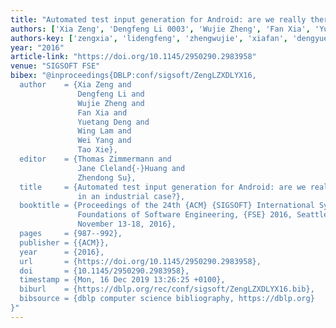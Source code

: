 ```yaml
---
title: "Automated test input generation for Android: are we really there yet in an industrial case?"
authors: ['Xia Zeng', 'Dengfeng Li 0003', 'Wujie Zheng', 'Fan Xia', 'Yuetang Deng', 'Wing Lam', 'Wei Yang 0013', 'Tao Xie 0001']
authors-key: ['zengxia', 'lidengfeng', 'zhengwujie', 'xiafan', 'dengyuetang', 'lamwing', 'yangwei', 'xietao']
year: "2016"
article-link: "https://doi.org/10.1145/2950290.2983958"
venue: "SIGSOFT FSE"
bibex: "@inproceedings{DBLP:conf/sigsoft/ZengLZXDLYX16,
  author    = {Xia Zeng and
               Dengfeng Li and
               Wujie Zheng and
               Fan Xia and
               Yuetang Deng and
               Wing Lam and
               Wei Yang and
               Tao Xie},
  editor    = {Thomas Zimmermann and
               Jane Cleland{-}Huang and
               Zhendong Su},
  title     = {Automated test input generation for Android: are we really there yet
               in an industrial case?},
  booktitle = {Proceedings of the 24th {ACM} {SIGSOFT} International Symposium on
               Foundations of Software Engineering, {FSE} 2016, Seattle, WA, USA,
               November 13-18, 2016},
  pages     = {987--992},
  publisher = {{ACM}},
  year      = {2016},
  url       = {https://doi.org/10.1145/2950290.2983958},
  doi       = {10.1145/2950290.2983958},
  timestamp = {Mon, 16 Dec 2019 13:26:25 +0100},
  biburl    = {https://dblp.org/rec/conf/sigsoft/ZengLZXDLYX16.bib},
  bibsource = {dblp computer science bibliography, https://dblp.org}
}"
---
```

